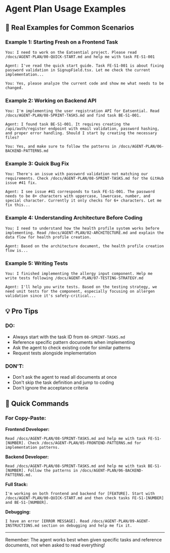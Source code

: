 # Agent Plan Usage Examples

## 🚀 Real Examples for Common Scenarios

### Example 1: Starting Fresh on a Frontend Task

```
You: I need to work on the Eatsential project. Please read /docs/AGENT-PLAN/00-QUICK-START.md and help me with task FE-S1-001

Agent: I've read the quick start guide. Task FE-S1-001 is about fixing password validation in SignupField.tsx. Let me check the current implementation...

You: Yes, please analyze the current code and show me what needs to be changed.
```

### Example 2: Working on Backend API

```
You: I'm implementing the user registration API for Eatsential. Read /docs/AGENT-PLAN/08-SPRINT-TASKS.md and find task BE-S1-001.

Agent: I found task BE-S1-001. It requires creating the /api/auth/register endpoint with email validation, password hashing, and proper error handling. Should I start by creating the necessary files?

You: Yes, and make sure to follow the patterns in /docs/AGENT-PLAN/06-BACKEND-PATTERNS.md
```

### Example 3: Quick Bug Fix

```
You: There's an issue with password validation not matching our requirements. Check /docs/AGENT-PLAN/08-SPRINT-TASKS.md for the GitHub issue #41 fix.

Agent: I see issue #41 corresponds to task FE-S1-001. The password needs to be 8+ characters with uppercase, lowercase, number, and special character. Currently it only checks for 6+ characters. Let me fix this...
```

### Example 4: Understanding Architecture Before Coding

```
You: I need to understand how the health profile system works before implementing. Read /docs/AGENT-PLAN/02-ARCHITECTURE.md and explain the data flow for health profile creation.

Agent: Based on the architecture document, the health profile creation flow is...
```

### Example 5: Writing Tests

```
You: I finished implementing the allergy input component. Help me write tests following /docs/AGENT-PLAN/07-TESTING-STRATEGY.md

Agent: I'll help you write tests. Based on the testing strategy, we need unit tests for the component, especially focusing on allergen validation since it's safety-critical...
```

## 💡 Pro Tips

### DO:

- Always start with the task ID from `08-SPRINT-TASKS.md`
- Reference specific pattern documents when implementing
- Ask the agent to check existing code for similar patterns
- Request tests alongside implementation

### DON'T:

- Don't ask the agent to read all documents at once
- Don't skip the task definition and jump to coding
- Don't ignore the acceptance criteria

## 🎯 Quick Commands

### For Copy-Paste:

**Frontend Developer:**

```
Read /docs/AGENT-PLAN/08-SPRINT-TASKS.md and help me with task FE-S1-[NUMBER]. Check /docs/AGENT-PLAN/05-FRONTEND-PATTERNS.md for implementation patterns.
```

**Backend Developer:**

```
Read /docs/AGENT-PLAN/08-SPRINT-TASKS.md and help me with task BE-S1-[NUMBER]. Follow the patterns in /docs/AGENT-PLAN/06-BACKEND-PATTERNS.md.
```

**Full Stack:**

```
I'm working on both frontend and backend for [FEATURE]. Start with /docs/AGENT-PLAN/00-QUICK-START.md and then check tasks FE-S1-[NUMBER] and BE-S1-[NUMBER].
```

**Debugging:**

```
I have an error [ERROR MESSAGE]. Read /docs/AGENT-PLAN/09-AGENT-INSTRUCTIONS.md section on debugging and help me fix it.
```

---

Remember: The agent works best when given specific tasks and reference documents, not when asked to read everything!
